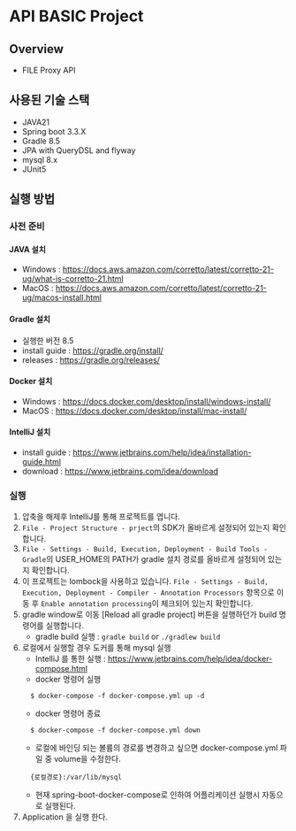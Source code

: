 # API BASIC Project

## Overview
- FILE Proxy API

## 사용된 기술 스택
- JAVA21
- Spring boot 3.3.X
- Gradle 8.5
- JPA with QueryDSL and flyway
- mysql 8.x
- JUnit5

## 실행 방법

### 사전 준비

#### JAVA 설치

- Windows : https://docs.aws.amazon.com/corretto/latest/corretto-21-ug/what-is-corretto-21.html
- MacOS : https://docs.aws.amazon.com/corretto/latest/corretto-21-ug/macos-install.html

#### Gradle 설치
- 실행한 버전 8.5
- install guide :  https://gradle.org/install/
- releases : https://gradle.org/releases/

#### Docker 설치
- Windows : https://docs.docker.com/desktop/install/windows-install/
- MacOS : https://docs.docker.com/desktop/install/mac-install/

#### IntelliJ 설치
- install guide : https://www.jetbrains.com/help/idea/installation-guide.html
- download : https://www.jetbrains.com/idea/download

### 실행

1. 압축을 해제후 IntelliJ를 통해 프로젝트를 엽니다.
2. `File - Project Structure - prject`의 SDK가 올바르게 설정되어 있는지 확인합니다.
3. `File - Settings - Build, Execution, Deployment - Build Tools - Gradle`의 USER_HOME의 PATH가 gradle 설치 경로를 올바르게 설정되어 있는지
   확인합니다.
4. 이 프로젝트는 lombock을 사용하고 있습니다.
   `File - Settings - Build, Execution, Deployment - Compiler - Annotation Processors` 항목으로 이동
   후 `Enable annotation processing`이 체크되어 있는지 확인합니다.
5. gradle window로 이동 [Reload all gradle project] 버튼을 실행하던가 build 명령어를 실행합니다.
    - gradle build 실행 : `gradle build` or `./gradlew build`
6. 로컬에서 실행할 경우 도커를 통해 mysql 실행
    - IntelliJ 를 통한 실행 : https://www.jetbrains.com/help/idea/docker-compose.html
    - docker 명령어 실행
   ```
     $ docker-compose -f docker-compose.yml up -d 
   ```
    - docker 명령어 종료
   ```
     $ docker-compose -f docker-compose.yml down
   ```
   - 로컬에 바인딩 되는 볼륨의 경로를 변경하고 싶으면 docker-compose.yml 파일 중 volume을 수정한다.
   ```
     {로컬경로}:/var/lib/mysql
   ```
   - 현재 spring-boot-docker-compose로 인하여 어플리케이션 실행시 자동으로 실행된다.
7. Application 을 실행 한다.